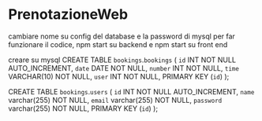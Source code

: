 # PrenotazioneWeb

cambiare nome su config del database e la password di mysql per far funzionare il codice,
npm start su backend e npm start su front end


creare su mysql 
CREATE TABLE `bookings`.`bookings` (
  `id` INT NOT NULL AUTO_INCREMENT,
  `date` DATE NOT NULL,
  `number` INT NOT NULL,
   `time` VARCHAR(10) NOT NULL,
   `user` INT NOT NULL,
  PRIMARY KEY (`id`)
);


CREATE TABLE `bookings`.`users` (
  `id` INT NOT NULL AUTO_INCREMENT,
  `name` varchar(255) NOT NULL,
  `email` varchar(255) NOT NULL,
  `password` varchar(255) NOT NULL,
  PRIMARY KEY (`id`)
);